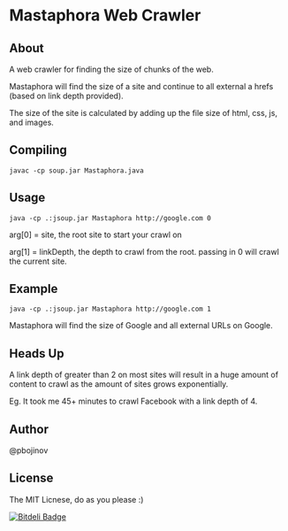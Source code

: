 # Mastaphora Web Crawler

## About

A web crawler for finding the size of chunks of the web.

Mastaphora will find the size of a site and continue to all external a hrefs (based on link depth provided).

The size of the site is calculated by adding up the file size of html, css, js, and images.

## Compiling

    javac -cp soup.jar Mastaphora.java
    
## Usage

    java -cp .:jsoup.jar Mastaphora http://google.com 0
    
arg[0] = site, the root site to start your crawl on

arg[1] = linkDepth, the depth to crawl from the root. passing in 0 will crawl the current site. 
    
## Example

    java -cp .:jsoup.jar Mastaphora http://google.com 1
    
Mastaphora will find the size of Google and all external URLs on Google.
    
## Heads Up

A link depth of greater than 2 on most sites will result in a huge amount of content to crawl as the amount of sites grows exponentially.

Eg. It took me 45+ minutes to crawl Facebook with a link depth of 4.

###

## Author

@pbojinov

## License

The MIT Licnese, do as you please :) 


[![Bitdeli Badge](https://d2weczhvl823v0.cloudfront.net/pbojinov/mastaphora/trend.png)](https://bitdeli.com/free "Bitdeli Badge")

